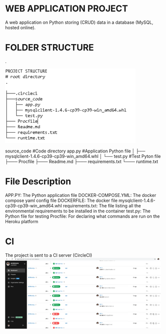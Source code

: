 # WEB APPLICATION PROJECT
A web application on Python storing (CRUD) data in a database (MySQL, hosted online).

# FOLDER STRUCTURE
.

![alt text](https://github.com/arojojoyea/DSTIDevOps/blob/main/folder_structure.png?raw=true)

source_code #Code directory
app.py #Application Python file
│   ├── mysqlclient-1.4.6-cp39-cp39-win_amd64.whl
│   └── test.py #Test Pyton file
├─── Procfile
├─── Readme.md
├─── requirements.txt
└─── runtime.txt

# File Description
APP.PY: The Python application file
DOCKER-COMPOSE.YML: The docker compose yaml config file
DOCKERFILE:  The docker file
mysqlclient-1.4.6-cp39-cp39-win_amd64.whl
requirements.txt:   The file listing all the environmental requirements to be installed in the container
test.py: The Python file for testing 
Procfile: For declaring what commands are run on the Heroku platform
  
# CI
The project is sent to a CI server (CircleCI)
![alt text](https://github.com/arojojoyea/DSTIDevOps/blob/main/ci_img.png?raw=true)

